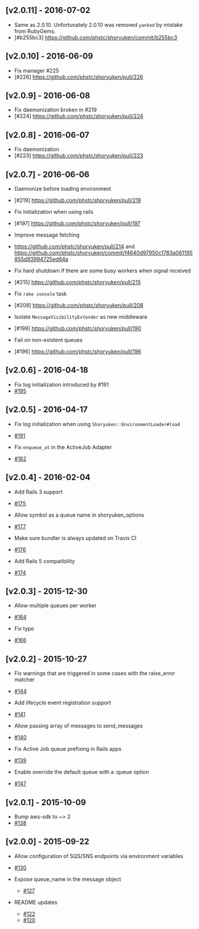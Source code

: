 ## [v2.0.11] - 2016-07-02

- Same as 2.0.10. Unfortunately 2.0.10 was removed `yanked` by mistake from RubyGems.
 - [#b255bc3] https://github.com/phstc/shoryuken/commit/b255bc3

## [v2.0.10] - 2016-06-09

- Fix manager #225
 - [#226] https://github.com/phstc/shoryuken/pull/226

## [v2.0.9] - 2016-06-08

- Fix daemonization broken in #219
 - [#224] https://github.com/phstc/shoryuken/pull/224

## [v2.0.8] - 2016-06-07

- Fix daemonization
 - [#223] https://github.com/phstc/shoryuken/pull/223

## [v2.0.7] - 2016-06-06

- Daemonize before loading environment
 - [#219] https://github.com/phstc/shoryuken/pull/219

- Fix initialization when using rails
 - [#197] https://github.com/phstc/shoryuken/pull/197

- Improve message fetching
 - https://github.com/phstc/shoryuken/pull/214 and https://github.com/phstc/shoryuken/commit/f4640d97950c1783a061195855d93994725ed64a

- Fix hard shutdown if there are some busy workers when signal received
 - [#215] https://github.com/phstc/shoryuken/pull/215

- Fix `rake console` task
 - [#208] https://github.com/phstc/shoryuken/pull/208

- Isolate `MessageVisibilityExtender` as new middleware
 - [#199] https://github.com/phstc/shoryuken/pull/190

- Fail on non-existent queues
 - [#196] https://github.com/phstc/shoryuken/pull/196

## [v2.0.6] - 2016-04-18

- Fix log initialization introduced by #191
 - [#195](https://github.com/phstc/shoryuken/pull/195)

## [v2.0.5] - 2016-04-17

- Fix log initialization when using `Shoryuken::EnvironmentLoader#load`
 - [#191](https://github.com/phstc/shoryuken/pull/191)

 - Fix `enqueue_at` in the ActiveJob Adapter
 - [#182](https://github.com/phstc/shoryuken/pull/182)

## [v2.0.4] - 2016-02-04

- Add Rails 3 support
 - [#175](https://github.com/phstc/shoryuken/pull/175)

- Allow symbol as a queue name in shoryuken_options
 - [#177](https://github.com/phstc/shoryuken/pull/177)

- Make sure bundler is always updated on Travis CI
 - [#176](https://github.com/phstc/shoryuken/pull/176)

- Add Rails 5 compatibility
 - [#174](https://github.com/phstc/shoryuken/pull/174)

## [v2.0.3] - 2015-12-30

- Allow multiple queues per worker
 - [#164](https://github.com/phstc/shoryuken/pull/164)

- Fix typo
 - [#166](https://github.com/phstc/shoryuken/pull/166)

## [v2.0.2] - 2015-10-27

- Fix warnings that are triggered in some cases with the raise_error matcher
 - [#144](https://github.com/phstc/shoryuken/pull/144)

- Add lifecycle event registration support
 - [#141](https://github.com/phstc/shoryuken/pull/141)

- Allow passing array of messages to send_messages
 - [#140](https://github.com/phstc/shoryuken/pull/140)

- Fix Active Job queue prefixing in Rails apps
 - [#139](https://github.com/phstc/shoryuken/pull/139)

- Enable override the default queue with a :queue option
 - [#147](https://github.com/phstc/shoryuken/pull/147)

## [v2.0.1] - 2015-10-09

- Bump aws-sdk to ~> 2
 - [#138](https://github.com/phstc/shoryuken/pull/138)

## [v2.0.0] - 2015-09-22

- Allow configuration of SQS/SNS endpoints via environment variables
 - [#130](https://github.com/phstc/shoryuken/pull/130)

- Expose queue_name in the message object
  - [#127](https://github.com/phstc/shoryuken/pull/127)

- README updates
  - [#122](https://github.com/phstc/shoryuken/pull/122)
  - [#120](https://github.com/phstc/shoryuken/pull/120)
